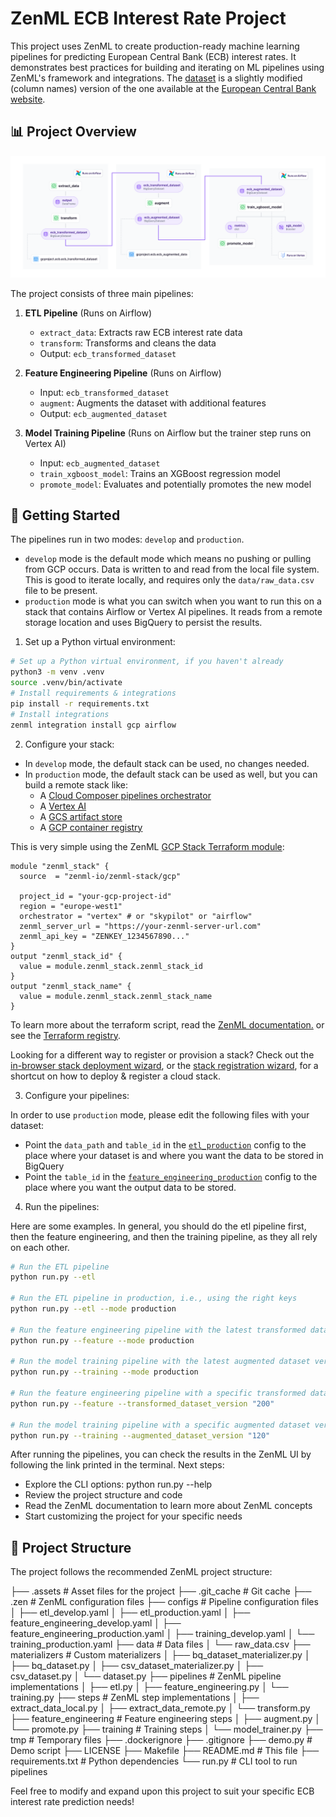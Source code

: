 # ZenML ECB Interest Rate Project

This project uses ZenML to create production-ready machine learning pipelines for predicting European Central Bank (ECB) interest rates. It demonstrates best practices for building and iterating on ML pipelines using ZenML's framework and integrations. The [dataset](data/raw_data.csv) is a slightly modified (column names) version of the one available at the [European Central Bank website](https://data.ecb.europa.eu/main-figures/ecb-interest-rates-and-exchange-rates/key-ecb-interest-rates).

## 📊 Project Overview

![Preview of all pipelines](.assets/zenml_airflow_vertex_gcp_mlops.png)

The project consists of three main pipelines:

1. **ETL Pipeline** (Runs on Airflow)
   - `extract_data`: Extracts raw ECB interest rate data
   - `transform`: Transforms and cleans the data
   - Output: `ecb_transformed_dataset`

2. **Feature Engineering Pipeline** (Runs on Airflow)
   - Input: `ecb_transformed_dataset` 
   - `augment`: Augments the dataset with additional features
   - Output: `ecb_augmented_dataset`

3. **Model Training Pipeline** (Runs on Airflow but the trainer step runs on Vertex AI)
   - Input: `ecb_augmented_dataset` 
   - `train_xgboost_model`: Trains an XGBoost regression model
   - `promote_model`: Evaluates and potentially promotes the new model

## 🚀 Getting Started

The pipelines run in two modes: `develop` and `production`. 

- `develop` mode is the default mode which means no pushing or pulling from GCP occurs. Data is written to and read from
the local file system. This is good to iterate locally, and requires only the `data/raw_data.csv` file to be present.
- `production` mode is what you can switch when you want to run this on a stack that contains Airflow or Vertex AI pipelines. 
It reads from a remote storage location and uses BigQuery to persist the results.

1. Set up a Python virtual environment:

```bash
# Set up a Python virtual environment, if you haven't already
python3 -m venv .venv
source .venv/bin/activate
# Install requirements & integrations
pip install -r requirements.txt
# Install integrations
zenml integration install gcp airflow
```

2. Configure your stack:

- In `develop` mode, the default stack can be used, no changes needed.
- In `production` mode, the default stack can be used as well, but you can build a remote stack like:
  -  A [Cloud Composer pipelines orchestrator](https://docs.zenml.io/stack-components/orchestrators/airflow)
  - A [Vertex AI](https://docs.zenml.io/stack-components/step-operators/vertex)
  - A [GCS artifact store](https://docs.zenml.io/stack-components/artifact-stores/gcp)
  - A [GCP container registry](https://docs.zenml.io/stack-components/container-registries/gcp)

This is very simple using the ZenML [GCP Stack Terraform module](https://registry.terraform.io/modules/zenml-io/zenml-stack/gcp/latest):

```hcl
module "zenml_stack" {
  source  = "zenml-io/zenml-stack/gcp"

  project_id = "your-gcp-project-id"
  region = "europe-west1"
  orchestrator = "vertex" # or "skypilot" or "airflow"
  zenml_server_url = "https://your-zenml-server-url.com"
  zenml_api_key = "ZENKEY_1234567890..."
}
output "zenml_stack_id" {
  value = module.zenml_stack.zenml_stack_id
}
output "zenml_stack_name" {
  value = module.zenml_stack.zenml_stack_name
}
```

To learn more about the terraform script, read the [ZenML documentation.](https://docs.zenml.io/how-to/stack-deployment/deploy-a-cloud-stack-with-terraform) or see
the [Terraform registry](https://registry.terraform.io/modules/zenml-io/zenml-stack).

Looking for a different way to register or provision a stack? Check out the
[in-browser stack deployment wizard](https://docs.zenml.io/how-to/stack-deployment/deploy-a-cloud-stack), or
the [stack registration wizard](https://docs.zenml.io/how-to/stack-deployment/register-a-cloud-stack),
for a shortcut on how to deploy & register a cloud stack.

3. Configure your pipelines:

In order to use `production` mode, please edit the following files with your dataset:

- Point the `data_path` and `table_id` in the [`etl_production`](configs/etl_production.yaml) config to the place where your dataset is
and where you want the data to be stored in BigQuery
- Point the `table_id` in the [`feature_engineering_production`](configs/feature_engineering_production.yaml) config to the place where
you want the output data to be stored.

4. Run the pipelines:

Here are some examples. In general, you should do the etl pipeline first, then the feature engineering, and then the training
pipeline, as they all rely on each other.

```bash
# Run the ETL pipeline
python run.py --etl

# Run the ETL pipeline in production, i.e., using the right keys
python run.py --etl --mode production

# Run the feature engineering pipeline with the latest transformed dataset version
python run.py --feature --mode production

# Run the model training pipeline with the latest augmented dataset version
python run.py --training --mode production

# Run the feature engineering pipeline with a specific transformed dataset version
python run.py --feature --transformed_dataset_version "200"

# Run the model training pipeline with a specific augmented dataset version
python run.py --training --augmented_dataset_version "120"
```

After running the pipelines, you can check the results in the ZenML UI by following the link printed in the terminal.
Next steps:

- Explore the CLI options: python run.py --help
- Review the project structure and code
- Read the ZenML documentation to learn more about ZenML concepts
- Start customizing the project for your specific needs

## 📜 Project Structure

The project follows the recommended ZenML project structure:

├── .assets                  # Asset files for the project
├── .git_cache               # Git cache
├── .zen                     # ZenML configuration files
├── configs                  # Pipeline configuration files
│   ├── etl_develop.yaml
│   ├── etl_production.yaml
│   ├── feature_engineering_develop.yaml
│   ├── feature_engineering_production.yaml
│   ├── training_develop.yaml
│   └── training_production.yaml
├── data                     # Data files
│   └── raw_data.csv
├── materializers            # Custom materializers
│   ├── bq_dataset_materializer.py
│   ├── bq_dataset.py
│   ├── csv_dataset_materializer.py
│   ├── csv_dataset.py
│   └── dataset.py
├── pipelines                # ZenML pipeline implementations
│   ├── etl.py
│   ├── feature_engineering.py
│   └── training.py
├── steps                    # ZenML step implementations
│   ├── extract_data_local.py
│   ├── extract_data_remote.py
│   └── transform.py
├── feature_engineering      # Feature engineering steps
│   ├── augment.py
│   └── promote.py
├── training                 # Training steps
│   └── model_trainer.py
├── tmp                      # Temporary files
├── .dockerignore
├── .gitignore
├── demo.py                  # Demo script
├── LICENSE
├── Makefile
├── README.md                # This file
├── requirements.txt         # Python dependencies
└── run.py                   # CLI tool to run pipelines

Feel free to modify and expand upon this project to suit your specific ECB interest rate prediction needs!